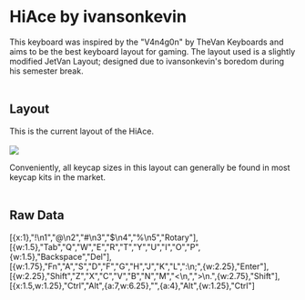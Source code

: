 <h1>HiAce by ivansonkevin</h1>
This keyboard was inspired by the "V4n4g0n" by TheVan Keyboards and aims to be the best keyboard layout for gaming.
The layout used is a slightly modified JetVan Layout; designed due to ivansonkevin's boredom during his semester break. 
<br></br>
<h2>Layout</h2>
This is the current layout of the HiAce.
<br></br>
<img src="https://user-images.githubusercontent.com/106980767/172198568-734cf6fa-9570-43bc-bfd8-bcfc1a6d4485.png">

Conveniently, all keycap sizes in this layout can generally be found in most keycap kits in the market.
<br></br>
<h2>Raw Data</h2>
[{x:1},"!\n1","@\n2","#\n3","$\n4","%\n5","Rotary"],
[{w:1.5},"Tab","Q","W","E","R","T","Y","U","I","O","P",{w:1.5},"Backspace","Del"],
[{w:1.75},"Fn","A","S","D","F","G","H","J","K","L",":\n;",{w:2.25},"Enter"],
[{w:2.25},"Shift","Z","X","C","V","B","N","M","<\n,",">\n.",{w:2.75},"Shift"],
[{x:1.5,w:1.25},"Ctrl","Alt",{a:7,w:6.25},"",{a:4},"Alt",{w:1.25},"Ctrl"]
